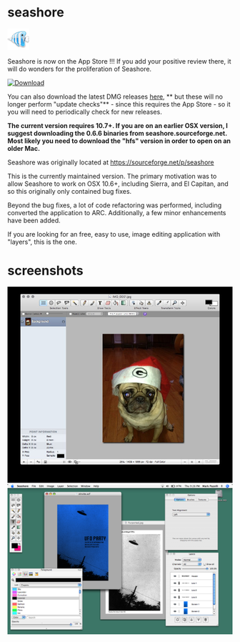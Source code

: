 # seashore

![icon](doc/icon.png)

Seashore is now on the App Store !!! If you add your positive review there, it will do wonders for the proliferation of Seashore.

[![Download](https://linkmaker.itunes.apple.com/en-us/badge-lrg.svg?releaseDate=2019-01-15T00:00:00Z&kind=desktopapp&bubble=macos_apps)](https://geo.itunes.apple.com/us/app/seashore/id1448648921?mt=12&app=apps)

You can also download the latest DMG releases [here](https://github.com/robaho/seashore/releases), ** but these will no longer perform "update checks"** - since this requires the App Store - so it you will need to periodically check for new releases.

**The current version requires 10.7+. If you are on an earlier OSX version, I suggest downloading the 0.6.6 binaries from seashore.sourceforge.net. Most likely you need to download the "hfs" version in order to open on an older Mac.**

Seashore was originally located at https://sourceforge.net/p/seashore

This is the currently maintained version. The primary motivation was to allow Seashore to work on OSX 10.6+, including Sierra, and El Capitan, and so this originally only contained bug fixes.

Beyond the bug fixes, a lot of code refactoring was performed, including converted the application to ARC. Additionally, a few minor enhancements have been added.

If you are looking for an free, easy to use, image editing application with "layers", this is the one.

# screenshots
![screenshot](doc/screenshot.jpg)
![screenshot](doc/screenshot-hi.png)
